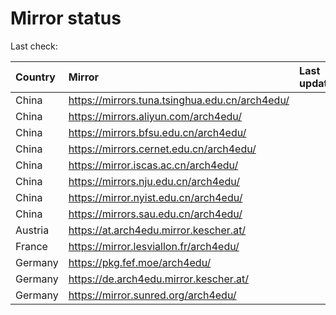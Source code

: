 <script src="./time.js"></script>
# Mirror status
Last check: <script type="text/javascript">localize(1710814959.0879774);</script>

|Country|Mirror|Last update|
|:------|:-----|:----------|
|China|https://mirrors.tuna.tsinghua.edu.cn/arch4edu/|<script type="text/javascript">localize(1710786591);</script>|
|China|https://mirrors.aliyun.com/arch4edu/|<script type="text/javascript">localize(1710786591);</script>|
|China|https://mirrors.bfsu.edu.cn/arch4edu/|<script type="text/javascript">localize(1710786591);</script>|
|China|https://mirrors.cernet.edu.cn/arch4edu/|<script type="text/javascript">localize(1710786591);</script>|
|China|https://mirror.iscas.ac.cn/arch4edu/|<script type="text/javascript">localize(1710786591);</script>|
|China|https://mirrors.nju.edu.cn/arch4edu/|<script type="text/javascript">localize(1710786591);</script>|
|China|https://mirror.nyist.edu.cn/arch4edu/|<script type="text/javascript">localize(1710786591);</script>|
|China|https://mirrors.sau.edu.cn/arch4edu/|<script type="text/javascript">localize(1710786591);</script>|
|Austria|https://at.arch4edu.mirror.kescher.at/|<script type="text/javascript">localize(1710786591);</script>|
|France|https://mirror.lesviallon.fr/arch4edu/|<script type="text/javascript">localize(1710786591);</script>|
|Germany|https://pkg.fef.moe/arch4edu/|<script type="text/javascript">localize(1710786591);</script>|
|Germany|https://de.arch4edu.mirror.kescher.at/|<script type="text/javascript">localize(1710786591);</script>|
|Germany|https://mirror.sunred.org/arch4edu/|<script type="text/javascript">localize(1710786591);</script>|

<script src="./tablefilter/tablefilter.js"></script>
<script src="./table.js"></script>